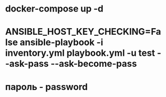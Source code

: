 <h1>docker-compose up -d</h1>
<h1>ANSIBLE_HOST_KEY_CHECKING=False ansible-playbook -i inventory.yml playbook.yml -u test --ask-pass --ask-become-pass</h1> 

<h1>пароль - password</h1> 

